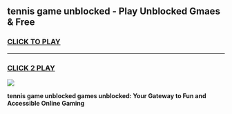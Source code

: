 
## tennis game unblocked - Play Unblocked Gmaes & Free
<h3>
<a href="https://news.freeplayer.one?title=tennis_game_unblocked&ref=23F">CLICK TO PLAY</a></h3>
<hr>

<h3>
<a href="https://news.freeplayer.one?title=tennis_game_unblocked&ref=23F">CLICK 2 PLAY</a>
  
</h3>

<a href="https://news.freeplayer.one?title=tennis_game_unblocked&ref=23F/"><img src="https://clearcache.store/games.png"></a>


**tennis game unblocked games unblocked: Your Gateway to Fun and Accessible Online Gaming**
